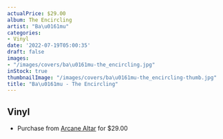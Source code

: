 ```yaml
---
actualPrice: $29.00
album: The Encircling
artist: "Ba\u0161mu"
categories:
- Vinyl
date: '2022-07-19T05:00:35'
draft: false
images:
- "/images/covers/ba\u0161mu-the_encircling.jpg"
inStock: true
thumbnailImage: "/images/covers/ba\u0161mu-the_encircling-thumb.jpg"
title: "Ba\u0161mu - The Encircling"
---
```


## Vinyl
* Purchase from [Arcane Altar](https://arcanealtar.bigcartel.com/product/basmu-the-encircling-12-lp) for $29.00
